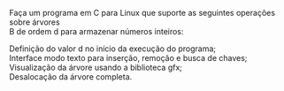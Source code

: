 Faça um programa em C para Linux que suporte as seguintes operações sobre árvores<br>
B de ordem d para armazenar números inteiros:

Definição do valor d no início da execução do programa;<br>
Interface modo texto para inserção, remoção e busca de chaves;<br>
Visualização da árvore usando a biblioteca gfx;<br>
Desalocação da árvore completa.
